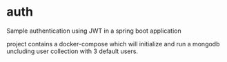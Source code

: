 # auth
Sample authentication using JWT in a spring boot application

project contains a docker-compose which will initialize and run a mongodb uncluding user collection with 3 default users.
